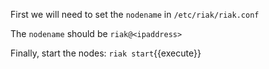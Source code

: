 First we will need to set the `nodename` in `/etc/riak/riak.conf`

The `nodename` should be `riak@<ipaddress>`

Finally, start the nodes: `riak start`{{execute}}
